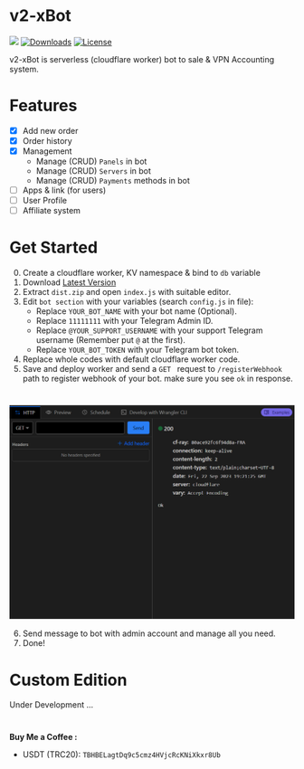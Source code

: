 # v2-xBot

[![](https://img.shields.io/github/v/release/javadib/v2-xbot.svg)](https://github.com/javadib/v2-xbot/releases)
[![Downloads](https://img.shields.io/github/downloads/javadib/v2-xbot/total.svg)](#)
[![License](https://img.shields.io/badge/license-GPL%20V3-blue.svg?longCache=true)](https://www.gnu.org/licenses/gpl-3.0.en.html)

v2-xBot is serverless (cloudflare worker) bot to sale & VPN Accounting system.
#

# Features
- [x] Add new order
- [x] Order history
- [x] Management
  - Manage (CRUD) `Panels` in bot
  - Manage (CRUD) `Servers` in bot
  - Manage (CRUD) `Payments` methods in bot
- [ ] Apps & link (for users)
- [ ] User Profile
- [ ] Affiliate system
#

# Get Started
0) Create a cloudflare worker, KV namespace & bind to `db` variable
1) Download [Latest Version](https://github.com/javadib/v2-xbot/releases/latest/download/dist.zip)
2) Extract `dist.zip` and open `index.js` with suitable editor.
3) Edit `bot section` with your variables (search `config.js` in file):
   - Replace `YOUR_BOT_NAME` with your bot name (Optional).
   - Replace `11111111` with your Telegram Admin ID.
   - Replace `@YOUR_SUPPORT_USERNAME` with your support Telegram username (Remember put `@` at the first).
   - Replace `YOUR_BOT_TOKEN` with your Telegram bot token.
4) Replace whole codes with default cloudflare worker code.
5) Save and deploy worker and send a `GET ` request to `/registerWebhook` path to register webhook of your bot. make sure you see `ok` in response.
#
![1](./docs/images/register-result.png)

6) Send message to bot with admin account and manage all you need.
7) Done!
#




# Custom Edition
Under Development ...
#





#

**Buy Me a Coffee :**
- USDT (TRC20): `TBHBELagtDq9c5cmz4HVjcRcKNiXkxr8Ub`
